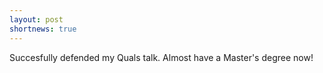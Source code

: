 ```yaml
---
layout: post
shortnews: true
---
```


Succesfully defended my Quals talk. Almost have a Master's degree now!
